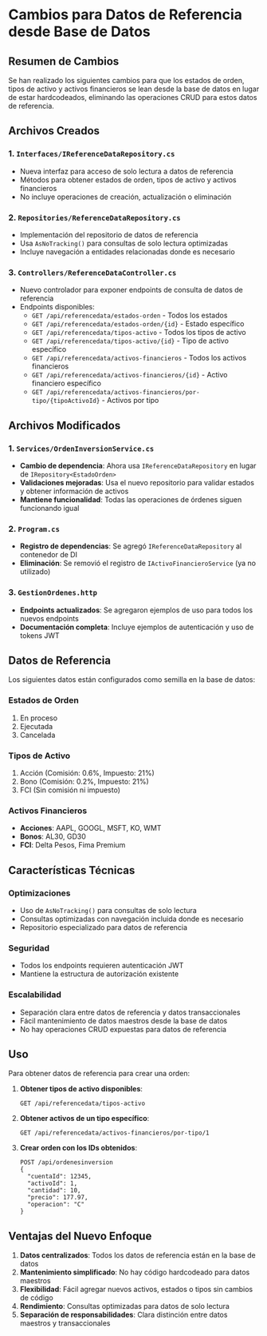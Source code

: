 # Cambios para Datos de Referencia desde Base de Datos

## Resumen de Cambios

Se han realizado los siguientes cambios para que los estados de orden, tipos de activo y activos financieros se lean desde la base de datos en lugar de estar hardcodeados, eliminando las operaciones CRUD para estos datos de referencia.

## Archivos Creados

### 1. `Interfaces/IReferenceDataRepository.cs`
- Nueva interfaz para acceso de solo lectura a datos de referencia
- Métodos para obtener estados de orden, tipos de activo y activos financieros
- No incluye operaciones de creación, actualización o eliminación

### 2. `Repositories/ReferenceDataRepository.cs`
- Implementación del repositorio de datos de referencia
- Usa `AsNoTracking()` para consultas de solo lectura optimizadas
- Incluye navegación a entidades relacionadas donde es necesario

### 3. `Controllers/ReferenceDataController.cs`
- Nuevo controlador para exponer endpoints de consulta de datos de referencia
- Endpoints disponibles:
  - `GET /api/referencedata/estados-orden` - Todos los estados
  - `GET /api/referencedata/estados-orden/{id}` - Estado específico
  - `GET /api/referencedata/tipos-activo` - Todos los tipos de activo
  - `GET /api/referencedata/tipos-activo/{id}` - Tipo de activo específico
  - `GET /api/referencedata/activos-financieros` - Todos los activos financieros
  - `GET /api/referencedata/activos-financieros/{id}` - Activo financiero específico
  - `GET /api/referencedata/activos-financieros/por-tipo/{tipoActivoId}` - Activos por tipo

## Archivos Modificados

### 1. `Services/OrdenInversionService.cs`
- **Cambio de dependencia**: Ahora usa `IReferenceDataRepository` en lugar de `IRepository<EstadoOrden>`
- **Validaciones mejoradas**: Usa el nuevo repositorio para validar estados y obtener información de activos
- **Mantiene funcionalidad**: Todas las operaciones de órdenes siguen funcionando igual

### 2. `Program.cs`
- **Registro de dependencias**: Se agregó `IReferenceDataRepository` al contenedor de DI
- **Eliminación**: Se removió el registro de `IActivoFinancieroService` (ya no utilizado)

### 3. `GestionOrdenes.http`
- **Endpoints actualizados**: Se agregaron ejemplos de uso para todos los nuevos endpoints
- **Documentación completa**: Incluye ejemplos de autenticación y uso de tokens JWT

## Datos de Referencia

Los siguientes datos están configurados como semilla en la base de datos:

### Estados de Orden
1. En proceso
2. Ejecutada  
3. Cancelada

### Tipos de Activo
1. Acción (Comisión: 0.6%, Impuesto: 21%)
2. Bono (Comisión: 0.2%, Impuesto: 21%)
3. FCI (Sin comisión ni impuesto)

### Activos Financieros
- **Acciones**: AAPL, GOOGL, MSFT, KO, WMT
- **Bonos**: AL30, GD30
- **FCI**: Delta Pesos, Fima Premium

## Características Técnicas

### Optimizaciones
- Uso de `AsNoTracking()` para consultas de solo lectura
- Consultas optimizadas con navegación incluida donde es necesario
- Repositorio especializado para datos de referencia

### Seguridad
- Todos los endpoints requieren autenticación JWT
- Mantiene la estructura de autorización existente

### Escalabilidad
- Separación clara entre datos de referencia y datos transaccionales
- Fácil mantenimiento de datos maestros desde la base de datos
- No hay operaciones CRUD expuestas para datos de referencia

## Uso

Para obtener datos de referencia para crear una orden:

1. **Obtener tipos de activo disponibles**:
   ```
   GET /api/referencedata/tipos-activo
   ```

2. **Obtener activos de un tipo específico**:
   ```
   GET /api/referencedata/activos-financieros/por-tipo/1
   ```

3. **Crear orden con los IDs obtenidos**:
   ```
   POST /api/ordenesinversion
   {
     "cuentaId": 12345,
     "activoId": 1,
     "cantidad": 10,
     "precio": 177.97,
     "operacion": "C"
   }
   ```

## Ventajas del Nuevo Enfoque

1. **Datos centralizados**: Todos los datos de referencia están en la base de datos
2. **Mantenimiento simplificado**: No hay código hardcodeado para datos maestros
3. **Flexibilidad**: Fácil agregar nuevos activos, estados o tipos sin cambios de código
4. **Rendimiento**: Consultas optimizadas para datos de solo lectura
5. **Separación de responsabilidades**: Clara distinción entre datos maestros y transaccionales


